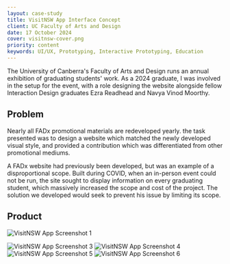 ```yaml
---
layout: case-study
title: VisitNSW App Interface Concept
client: UC Faculty of Arts and Design
date: 17 October 2024
cover: visitnsw-cover.png
priority: content
keywords: UI/UX, Prototyping, Interactive Prototyping, Education
---
```


The University of Canberra's Faculty of Arts and Design runs an annual exhibition of graduating students' work. As a 2024 graduate, I was involved in the setup for the event, with a role designing the website alongside fellow Interaction Design graduates Ezra Readhead and Navya Vinod Moorthy.

## Problem

Nearly all FADx promotional materials are redeveloped yearly. the task presented was to design a website which matched the newly developed visual style, and provided a contribution which was differentiated from other promotional mediums.

A FADx website had previously been developed, but was an example of a disproportional scope. Built during COVID, when an in-person event could not be run, the site sought to display information on every graduating student, which massively increased the scope and cost of the project. The solution we developed would seek to prevent his issue by limiting its scope.

## Product

<span class="img-gallery">

![VisitNSW App Screenshot 1](/begbieinteractions/assets/images/visitnsw-intimg-2.png "VisitNSW App Screenshot 1")
<!-- ![VisitNSW App Screenshot 2](/begbieinteractions/assets/images/visitnsw-intimg-3.png "VisitNSW App Screenshot 2") -->
![VisitNSW App Screenshot 3](/begbieinteractions/assets/images/visitnsw-intimg-4.png "VisitNSW App Screenshot 3")
![VisitNSW App Screenshot 4](/begbieinteractions/assets/images/visitnsw-intimg-5.png "VisitNSW App Screenshot 4")
![VisitNSW App Screenshot 5](/begbieinteractions/assets/images/visitnsw-intimg-6.png "VisitNSW App Screenshot 5")
![VisitNSW App Screenshot 6](/begbieinteractions/assets/images/visitnsw-intimg-7.png "VisitNSW App Screenshot 6")

<!-- ## Solution

### Ideation

#### Feature List

With freedom to include the features we deemed beneficial, we settled on the most effective content - event information, limited student spotlights and sponsor highlights.

#### Low and High Fidelity Prototypes

![alt text](address.ext "Title")

In communication with other FADx development teams, we developed prototypes using Figma, to outline a visual style and layout for the site.

### Product

![alt text](address.ext "Title")

Based on the high fidelity prototype, we programmed the website using HTML, CSS and JavaScript. The relevant data was stored in a JSON file and insterted into the site through JavaScript functions.

The site went live to [uxfadx2025.com.au](https://uxfadx2025.com.au) on 13th October 2024, and was updated through to the in-person event on 13th-15th November 2024.

## Conclusion

On reflection, the final product produced worked successfully to the intended extent.

There were more suitable ways to store and display the data, which would have helped make the site maintainable if needed again in future years. These methods were out of our reach in the time frame for development, but could be considered in future iterations of the product. -->